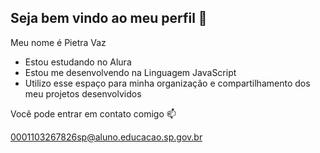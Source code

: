 ## Seja bem vindo ao meu perfil 👋

Meu nome é Pietra Vaz

- Estou estudando no Alura
- Estou me desenvolvendo na Linguagem JavaScript
- Utilizo esse espaço para minha organização e compartilhamento dos meu projetos desenvolvidos

Você pode entrar em contato comigo 📫

0001103267826sp@aluno.educacao.sp.gov.br
